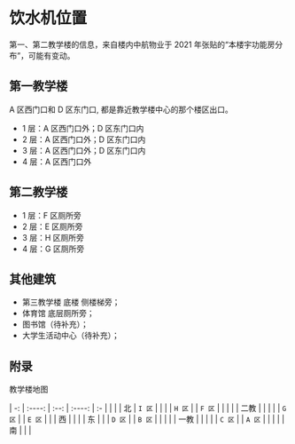 # 饮水机位置

第一、第二教学楼的信息，来自楼内中航物业于 2021 年张贴的“本楼宇功能房分布”，可能有变动。

## 第一教学楼

A 区西门口和 D 区东门口, 都是靠近教学楼中心的那个楼区出口。

- 1 层：A 区西门口外；D 区东门口内
- 2 层：A 区西门口外；D 区东门口内
- 3 层：A 区西门口外；D 区东门口内
- 4 层：A 区西门口外

## 第二教学楼

- 1 层：F 区厕所旁
- 2 层：E 区厕所旁
- 3 层：H 区厕所旁
- 4 层：G 区厕所旁

## 其他建筑

- 第三教学楼 底楼 侧楼梯旁；
- 体育馆 底层厕所旁；
- 图书馆（待补充）；
- 大学生活动中心（待补充）；

## 附录

教学楼地图

| -: | :----: | :--: | :----: | :- |
|    |        |  北  | `I 区` |    |
|    | `H 区` |      | `F 区` |    |
|    |        | 二教 |        |    |
|    | `G 区` |      | `E 区` |    |
| 西 |        |      |        | 东 |
|    | `D 区` |      | `B 区` |    |
|    |        | 一教 |        |    |
|    | `C 区` |      | `A 区` |    |
|    |        |  南  |        |    |

